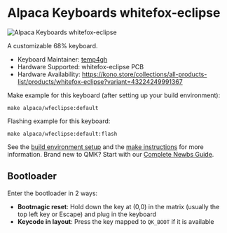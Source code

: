 # Alpaca Keyboards whitefox-eclipse

![Alpaca Keyboards whitefox-eclipse](https://i.imgur.com/VlyDBYGh.jpg)

A customizable 68% keyboard.

- Keyboard Maintainer: [temp4gh](https://github.com/temp4gh)
- Hardware Supported: whitefox-eclipse PCB
- Hardware Availability: https://kono.store/collections/all-products-list/products/whitefox-eclipse?variant=43224249991367

Make example for this keyboard (after setting up your build environment):

    make alpaca/wfeclipse:default

Flashing example for this keyboard:

    make alpaca/wfeclipse:default:flash

See the [build environment setup](https://docs.qmk.fm/#/getting_started_build_tools) and the [make instructions](https://docs.qmk.fm/#/getting_started_make_guide) for more information. Brand new to QMK? Start with our [Complete Newbs Guide](https://docs.qmk.fm/#/newbs).

## Bootloader

Enter the bootloader in 2 ways:

* **Bootmagic reset**: Hold down the key at (0,0) in the matrix (usually the top left key or Escape) and plug in the keyboard
* **Keycode in layout**: Press the key mapped to `QK_BOOT` if it is available
